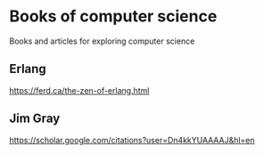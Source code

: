 # Books of computer science
Books and articles for exploring computer science

## Erlang
https://ferd.ca/the-zen-of-erlang.html

## Jim Gray
https://scholar.google.com/citations?user=Dn4kkYUAAAAJ&hl=en
